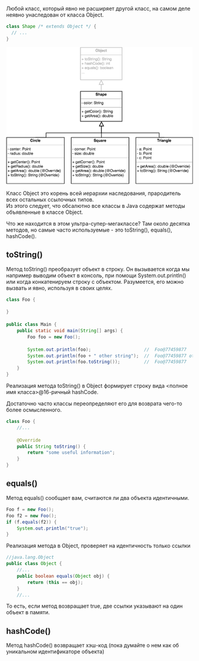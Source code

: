 Любой класс, который явно не расширяет другой класс, на самом деле неявно унаследован от класса Object.
```java
class Shape /* extends Object */ {
  // ...
}
```
![](assets/object-01.png)

Класс Object это корень всей иерархии наследования, прародитель всех остальных ссылочных типов.  
Из этого следует, что обсалютно все классы в Java содержат методы объявленные в классе Object.

Что же находится в этом ультра-супер-мегаклассе?
Там около десятка методов, но самые часто используемые - это toString(), equals(), hashCode().

## toString()
Метод toString() преобразует объект в строку. Он вызывается когда мы например выводим объект в консоль, при помощи System.out.println() или когда конкатенируем строку с объектом. Разумеется, его можно вызвать и явно, используя в своих целях. 
```java
class Foo {

}

public class Main {
    public static void main(String[] args) {
        Foo foo = new Foo();
        
        System.out.println(foo);                    //  Foo@77459877
        System.out.println(foo + " other string");  //  Foo@77459877 other string
        System.out.println(foo.toString());         //  Foo@77459877
    }
}
```
Реализация метода toString() в Object формирует строку вида <полное имя класса>@16-ричный hashCode. 

Достаточно часто классы переопределяют его для возврата чего-то более осмысленного.
```java
class Foo {
    //...
    
    @Override
    public String toString() {
        return "some useful information";
    }
}
```

## equals()
Метод equals() сообщает вам, считаются ли два объекта идентичными.  
```java
Foo f = new Foo();
Foo f2 = new Foo();
if (f.equals(f2)) {
    System.out.println("true");
}
```

Реализация метода в Object, проверяет на идентичность только ссылки
```java
//java.lang.Object
public class Object {
    //...
    public boolean equals(Object obj) {
        return (this == obj);
    }
    //...
```
То есть, если метод возвращает true, две ссылки указывают на один объект в памяти.

## hashCode()
Метод hashCode() возвращает хэш-код (пока думайте о нем как об уникальном идентификаторе объекта)


